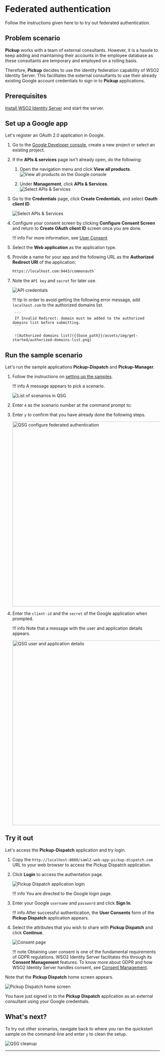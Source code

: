 # Federated authentication

Follow the instructions given here to to try out federated authentication.

## Problem scenario

**Pickup** works with a team of external consultants. However, it is a hassle to keep adding and maintaining their accounts in the employee database as these consultants are temporary and employed on a rolling basis. 

Therefore, **Pickup** decides to use the identity federation
capability of WSO2 Identity Server. This facilitates the external consultants to use
their already existing Google account credentials to sign in to **Pickup** applications.

## Prerequisites

[Install WSO2 Identity Server]({{base_Path}}/sample-use-cases/set-up/) and start the server.

## Set up a Google app

Let's register an OAuth 2.0 application in Google.

1. Go to the [Google Developer console](https://console.developers.google.com/apis/credentials), create a new project or select an existing project.

2. If the **APIs & services** page isn't already open, do the following:

    1. Open the navigation menu and click **View all products**.
       ![View all products on the Google console]({{base_path}}/assets/img/samples/google-view-all-products.png)

    2. Under **Management**, click **APIs & Services**.
       ![Select APIs & Services]({{base_path}}/assets/img/samples/google-apis-and-services.png)

3. Go to the **Credentials** page, click **Create Credentials**, and select **Oauth client ID**.

    ![Select APIs & Services]({{base_path}}/assets/img/samples/google-oauth-client-id.png)

4. Configure your consent screen by clicking **Configure Consent Screen** and return to **Create OAuth client ID** screen once you are done.


    !!! info
        For more information, see [User Consent](https://support.google.com/googleapi/answer/6158849#userconsent&zippy=%2Cuser-consent)

5. Select the **Web application** as the application type.
6. Provide a name for your app and the following URL as the **Authorized Redirect URI** of the application: 

    ``` bash
    https://localhost.com:9443/commonauth`
    ```
    
7. Note the `API key` and `secret` for later use.

    ![API credentials]({{base_path}}/assets/img/get-started/create-client-id.png)

    !!! tip
        In order to avoid getting the following error message, add `localhost.com`  to the authorized domains list.

        ```
        If Invalid Redirect: domain must be added to the authorized domains list before submitting.
        ```

        ![Authorized domains list]({{base_path}}/assets/img/get-started/authorized-domains-list.png)

## Run the sample scenario

Let's run the sample applications **Pickup-Dispatch** and **Pickup-Manager**.

1.  Follow the instructions on [setting up the samples]({{base_path}}/sample-scenario/#set-up-the-sample-apps).

    !!! info
        A message appears to pick a scenario.

    ![List of scenarios in QSG]({{base_path}}/assets/img/get-started/qsg-configure-sso.png)

2.  Enter `4` as the scenario number at the command prompt to:
    
3.  Enter `y` to confirm that you have already done the following steps.

    <img src="{{base_path}}/assets/img/get-started/qsg-configure-federated-auth.png" width="600" alt="QSG configure federated authentication"/>

4.  Enter the `client-id` and the `secret` of the Google application when prompted.

    !!! info
        Note that a message with the user and application details appears.

    <img src="{{base_path}}/assets/img/get-started/qsg-configure-federated-auth-3.png" width="600" alt="QSG user and application details"/>

## Try it out

Let's access the **Pickup-Dispatch** application and try login.
    
1.  Copy the `http://localhost:8080/saml2-web-app-pickup-dispatch.com` URL to your web browser to access the Pickup Dispatch application.

2.  Click **Login** to access the authentation page.

    ![Pickup Dispatch application login]({{base_path}}/assets/img/get-started/qsg-sso-dispatch-login.png)  
    
    !!! info
        You are directed to the Google login page.

3.  Enter your Google `username` and `password` and click **Sign In**.

    !!! info
        After successful authentication, the **User Consents** form of the **Pickup
    Dispatch** application appears.

9.  Select the attributes that you wish to share with **Pickup Dispatch**
    and click **Continue**.

    ![Consent page]({{base_path}}/assets/img/get-started/qsg-sso-consent.png)

    !!! note
        Obtaining user consent is one of the fundamental requirements of
        GDPR regulations. WSO2 Identity Server facilitates this through its **Consent
        Management** features. To know more about GDPR and how WSO2 Identity Server
        handles consent, see [Consent Management]({{base_path}}/references/concepts/consent-management/).

Note that the **Pickup Dispatch** home screen appears.

![Pickup Dispatch home screen]({{base_path}}/assets/img/get-started/qsg-sso-dispatch-home.png)
    
You have just signed in to the **Pickup Dispatch** application as an external consultant using your Google credentials.

## What's next?

To try out other scenarios, navigate back to where you ran the quickstart sample on the command-line and enter `y` to clean the setup.
    
![QSG cleanup]({{base_path}}/assets/img/get-started/qsg-sso-cleanup.png)

---